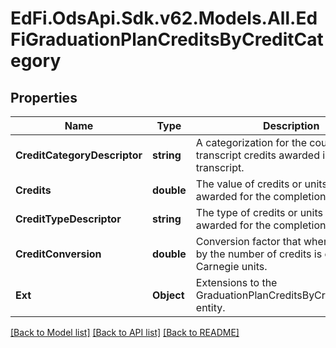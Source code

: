 # EdFi.OdsApi.Sdk.v62.Models.All.EdFiGraduationPlanCreditsByCreditCategory

## Properties

Name | Type | Description | Notes
------------ | ------------- | ------------- | -------------
**CreditCategoryDescriptor** | **string** | A categorization for the course transcript credits awarded in the course transcript. | 
**Credits** | **double** | The value of credits or units of value awarded for the completion of a course. | 
**CreditTypeDescriptor** | **string** | The type of credits or units of value awarded for the completion of a course. | [optional] 
**CreditConversion** | **double** | Conversion factor that when multiplied by the number of credits is equivalent to Carnegie units. | [optional] 
**Ext** | **Object** | Extensions to the GraduationPlanCreditsByCreditCategory entity. | [optional] 

[[Back to Model list]](../../README.md#documentation-for-models) [[Back to API list]](../../README.md#documentation-for-api-endpoints) [[Back to README]](../../README.md)

